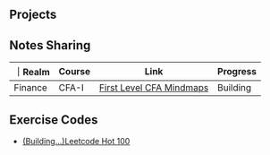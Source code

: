 ## Projects
## Notes Sharing
｜Realm|Course|Link|Progress|
|--|--|--|--|
|Finance|CFA-I|[First Level CFA Mindmaps](https://github.com/RuiqiTang/CFA-I-Mindmaps)|Building|

## Exercise Codes
- [(Building...)Leetcode Hot 100](https://github.com/RuiqiTang/Leetcode-Hot-100)
